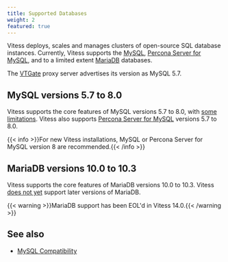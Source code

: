 ```yaml
---
title: Supported Databases  
weight: 2
featured: true
---
```


Vitess deploys, scales and manages clusters of open-source SQL database instances. Currently, Vitess supports the [MySQL](https://www.mysql.com/), [Percona Server for MySQL](https://www.percona.com/software/mysql-database/percona-server), and to a limited extent [MariaDB](https://mariadb.org) databases.

The [VTGate](../../concepts/vtgate/) proxy server advertises its version as MySQL 5.7.

## MySQL versions 5.7 to 8.0

Vitess supports the core features of MySQL versions 5.7 to 8.0, with [some limitations](../../reference/compatibility/mysql-compatibility/). Vitess also supports [Percona Server for MySQL](https://www.percona.com/software/mysql-database/percona-server) versions 5.7 to 8.0.

{{< info >}}For new Vitess installations, MySQL or Percona Server for MySQL version 8 are recommended.{{< /info >}}

## MariaDB versions 10.0 to 10.3

Vitess supports the core features of MariaDB versions 10.0 to 10.3. Vitess [does not yet](https://github.com/vitessio/vitess/issues/5362) support later versions of MariaDB.

{{< warning >}}MariaDB support has been EOL'd in Vitess 14.0.{{< /warning >}}

## See also

+ [MySQL Compatibility](../../reference/compatibility/mysql-compatibility/)
